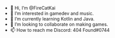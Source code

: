 - 👋 Hi, I’m @FireCatKai
- 👀 I’m interested in gamedev and music.
- 🌱 I’m currently learning Kotlin and Java.
- 💞️ I’m looking to collaborate on making games.
- 📫 How to reach me Discord: 404 Found#0744
